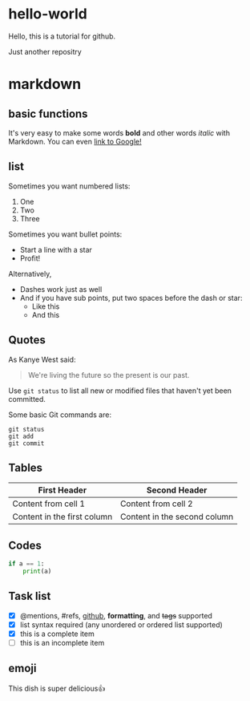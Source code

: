 # hello-world

Hello, this is a tutorial for github.

Just another repositry

# markdown

## basic functions

It's very easy to make some words **bold** and other words *italic* with Markdown. You can even [link to Google!](http://google.com)

## list

Sometimes you want numbered lists:

1. One
2. Two
3. Three

Sometimes you want bullet points:

* Start a line with a star
* Profit!

Alternatively,

- Dashes work just as well
- And if you have sub points, put two spaces before the dash or star:
  - Like this
  - And this

## Quotes

As Kanye West said:

> We're living the future so
> the present is our past.

Use `git status` to list all new or modified files that haven't yet been committed.

Some basic Git commands are:
```
git status
git add
git commit
```

## Tables

First Header | Second Header
------------ | -------------
Content from cell 1 | Content from cell 2
Content in the first column | Content in the second column

## Codes

```python
if a == 1:
    print(a)
```

## Task list

- [x] @mentions, #refs, [github](), **formatting**, and <del>tags</del> supported
- [x] list syntax required (any unordered or ordered list supported)
- [x] this is a complete item
- [ ] this is an incomplete item

## emoji
  This dish is super delicious:+1:
